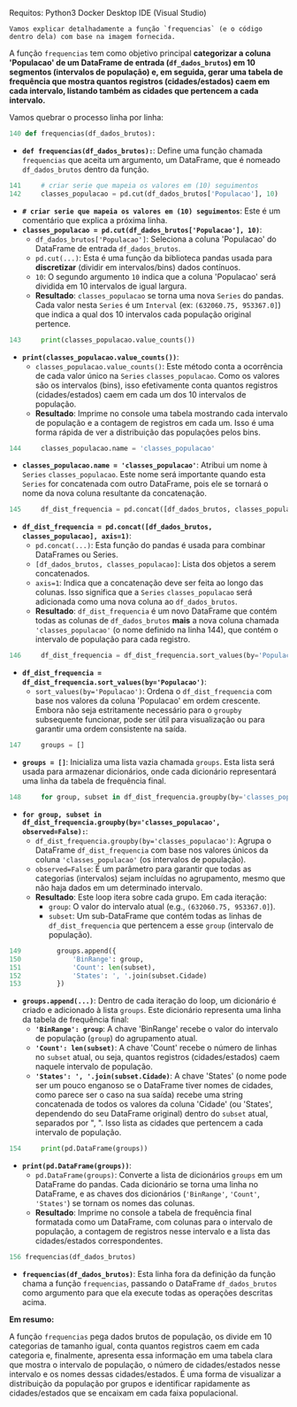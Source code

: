Requitos:
    Python3
    Docker Desktop
    IDE (Visual Studio)


    Vamos explicar detalhadamente a função `frequencias` (e o código dentro dela) com base na imagem fornecida.

A função `frequencias` tem como objetivo principal **categorizar a coluna 'Populacao' de um DataFrame de entrada (`df_dados_brutos`) em 10 segmentos (intervalos de população) e, em seguida, gerar uma tabela de frequência que mostra quantos registros (cidades/estados) caem em cada intervalo, listando também as cidades que pertencem a cada intervalo.**

Vamos quebrar o processo linha por linha:

```python
140 def frequencias(df_dados_brutos):
```
* **`def frequencias(df_dados_brutos):`**: Define uma função chamada `frequencias` que aceita um argumento, um DataFrame, que é nomeado `df_dados_brutos` dentro da função.

```python
141     # criar serie que mapeia os valores em (10) seguimentos
142     classes_populacao = pd.cut(df_dados_brutos['Populacao'], 10)
```
* **`# criar serie que mapeia os valores em (10) seguimentos`**: Este é um comentário que explica a próxima linha.
* **`classes_populacao = pd.cut(df_dados_brutos['Populacao'], 10)`**:
    * `df_dados_brutos['Populacao']`: Seleciona a coluna 'Populacao' do DataFrame de entrada `df_dados_brutos`.
    * `pd.cut(...)`: Esta é uma função da biblioteca pandas usada para **discretizar** (dividir em intervalos/bins) dados contínuos.
    * `10`: O segundo argumento `10` indica que a coluna 'Populacao' será dividida em 10 intervalos de igual largura.
    * **Resultado**: `classes_populacao` se torna uma nova `Series` do pandas. Cada valor nesta `Series` é um `Interval` (ex: `(632060.75, 953367.0]`) que indica a qual dos 10 intervalos cada população original pertence.

```python
143     print(classes_populacao.value_counts())
```
* **`print(classes_populacao.value_counts())`**:
    * `classes_populacao.value_counts()`: Este método conta a ocorrência de cada valor único na `Series` `classes_populacao`. Como os valores são os intervalos (bins), isso efetivamente conta quantos registros (cidades/estados) caem em cada um dos 10 intervalos de população.
    * **Resultado**: Imprime no console uma tabela mostrando cada intervalo de população e a contagem de registros em cada um. Isso é uma forma rápida de ver a distribuição das populações pelos bins.

```python
144     classes_populacao.name = 'classes_populacao'
```
* **`classes_populacao.name = 'classes_populacao'`**: Atribui um nome à `Series` `classes_populacao`. Este nome será importante quando esta `Series` for concatenada com outro DataFrame, pois ele se tornará o nome da nova coluna resultante da concatenação.

```python
145     df_dist_frequencia = pd.concat([df_dados_brutos, classes_populacao], axis=1)
```
* **`df_dist_frequencia = pd.concat([df_dados_brutos, classes_populacao], axis=1)`**:
    * `pd.concat(...)`: Esta função do pandas é usada para combinar DataFrames ou Series.
    * `[df_dados_brutos, classes_populacao]`: Lista dos objetos a serem concatenados.
    * `axis=1`: Indica que a concatenação deve ser feita ao longo das colunas. Isso significa que a `Series` `classes_populacao` será adicionada como uma nova coluna ao `df_dados_brutos`.
    * **Resultado**: `df_dist_frequencia` é um novo DataFrame que contém todas as colunas de `df_dados_brutos` **mais** a nova coluna chamada `'classes_populacao'` (o nome definido na linha 144), que contém o intervalo de população para cada registro.

```python
146     df_dist_frequencia = df_dist_frequencia.sort_values(by='Populacao')
```
* **`df_dist_frequencia = df_dist_frequencia.sort_values(by='Populacao')`**:
    * `sort_values(by='Populacao')`: Ordena o `df_dist_frequencia` com base nos valores da coluna 'Populacao' em ordem crescente. Embora não seja estritamente necessário para o `groupby` subsequente funcionar, pode ser útil para visualização ou para garantir uma ordem consistente na saída.

```python
147     groups = []
```
* **`groups = []`**: Inicializa uma lista vazia chamada `groups`. Esta lista será usada para armazenar dicionários, onde cada dicionário representará uma linha da tabela de frequência final.

```python
148     for group, subset in df_dist_frequencia.groupby(by='classes_populacao', observed=False):
```
* **`for group, subset in df_dist_frequencia.groupby(by='classes_populacao', observed=False):`**:
    * `df_dist_frequencia.groupby(by='classes_populacao')`: Agrupa o DataFrame `df_dist_frequencia` com base nos valores únicos da coluna `'classes_populacao'` (os intervalos de população).
    * `observed=False`: É um parâmetro para garantir que todas as categorias (intervalos) sejam incluídas no agrupamento, mesmo que não haja dados em um determinado intervalo.
    * **Resultado**: Este loop itera sobre cada grupo. Em cada iteração:
        * `group`: O valor do intervalo atual (e.g., `(632060.75, 953367.0]`).
        * `subset`: Um sub-DataFrame que contém todas as linhas de `df_dist_frequencia` que pertencem a esse `group` (intervalo de população).

```python
149         groups.append({
150             'BinRange': group,
151             'Count': len(subset),
152             'States': ', '.join(subset.Cidade)
153         })
```
* **`groups.append(...)`**: Dentro de cada iteração do loop, um dicionário é criado e adicionado à lista `groups`. Este dicionário representa uma linha da tabela de frequência final:
    * **`'BinRange': group`**: A chave 'BinRange' recebe o valor do intervalo de população (`group`) do agrupamento atual.
    * **`'Count': len(subset)`**: A chave 'Count' recebe o número de linhas no `subset` atual, ou seja, quantos registros (cidades/estados) caem naquele intervalo de população.
    * **`'States': ', '.join(subset.Cidade)`**: A chave 'States' (o nome pode ser um pouco enganoso se o DataFrame tiver nomes de cidades, como parece ser o caso na sua saída) recebe uma string concatenada de todos os valores da coluna 'Cidade' (ou 'States', dependendo do seu DataFrame original) dentro do `subset` atual, separados por ", ". Isso lista as cidades que pertencem a cada intervalo de população.

```python
154     print(pd.DataFrame(groups))
```
* **`print(pd.DataFrame(groups))`**:
    * `pd.DataFrame(groups)`: Converte a lista de dicionários `groups` em um DataFrame do pandas. Cada dicionário se torna uma linha no DataFrame, e as chaves dos dicionários (`'BinRange'`, `'Count'`, `'States'`) se tornam os nomes das colunas.
    * **Resultado**: Imprime no console a tabela de frequência final formatada como um DataFrame, com colunas para o intervalo de população, a contagem de registros nesse intervalo e a lista das cidades/estados correspondentes.

```python
156 frequencias(df_dados_brutos)
```
* **`frequencias(df_dados_brutos)`**: Esta linha fora da definição da função chama a função `frequencias`, passando o DataFrame `df_dados_brutos` como argumento para que ela execute todas as operações descritas acima.

**Em resumo:**

A função `frequencias` pega dados brutos de população, os divide em 10 categorias de tamanho igual, conta quantos registros caem em cada categoria e, finalmente, apresenta essa informação em uma tabela clara que mostra o intervalo de população, o número de cidades/estados nesse intervalo e os nomes dessas cidades/estados. É uma forma de visualizar a distribuição da população por grupos e identificar rapidamente as cidades/estados que se encaixam em cada faixa populacional.